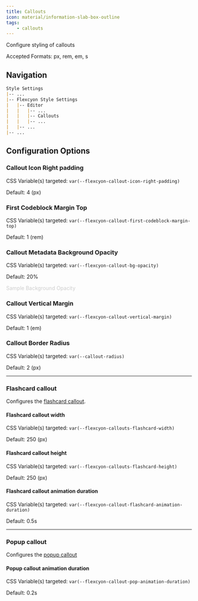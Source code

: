 ```yaml
---
title: Callouts
icon: material/information-slab-box-outline
tags:
    - callouts
---
```


Configure styling of callouts 

Accepted Formats: px, rem, em, s

## Navigation
```md
Style Settings
|-- ...
|-- Flexcyon Style Settings
|   |-- Editor
|   |   |-- ...
|   |   |-- Callouts
|   |   |-- ...
|   |-- ...
|-- ...
```

## Configuration Options

### Callout Icon Right padding
CSS Variable(s) targeted: `var(--flexcyon-callout-icon-right-padding)`

Default: 4 (px)

### First Codeblock Margin Top
CSS Variable(s) targeted: `var(--flexcyon-callout-first-codeblock-margin-top)`

Default: 1 (rem)

### Callout Metadata Background Opacity
CSS Variable(s) targeted: `var(--flexcyon-callout-bg-opacity)`

Default: 20%

<span style="opacity: 20%">Sample Background Opacity</span>

### Callout Vertical Margin
CSS Variable(s) targeted: `var(--flexcyon-callout-vertical-margin)`

Default: 1 (em)

### Callout Border Radius
CSS Variable(s) targeted: `var(--callout-radius)`

Default: 2 (px)

___
### Flashcard callout
Configures the [flashcard callout](../../../Callout-Metadata/flashcard.md).

#### Flashcard callout width
CSS Variable(s) targeted: `var(--flexcyon-callouts-flashcard-width)`

Default: 250 (px)

#### Flashcard callout height
CSS Variable(s) targeted: `var(--flexcyon-callouts-flashcard-height)`

Default: 250 (px)

#### Flashcard callout animation duration
CSS Variable(s) targeted: `var(--flexcyon-callout-flashcard-animation-duration)`

Default: 0.5s

___
### Popup callout
Configures the [popup callout](../../../Callout-Metadata/popup.md)

#### Popup callout animation duration
CSS Variable(s) targeted: `var(--flexcyon-callout-pop-animation-duration)`

Default: 0.2s